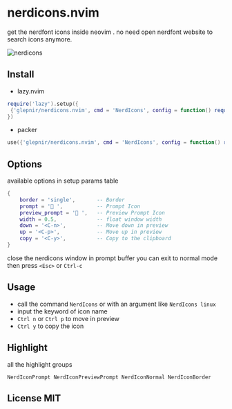 # nerdicons.nvim
get the nerdfont icons inside neovim . no need open nerdfont website to search icons anymore.

![nerdicons](https://user-images.githubusercontent.com/41671631/223701949-88c95719-8371-4572-8573-987e6c17c373.gif)

## Install

- lazy.nvim

```lua
require('lazy').setup({
 {'glepnir/nerdicons.nvim', cmd = 'NerdIcons', config = function() require('nerdicons').setup({}) end}
})
```

- packer

```lua
use({'glepnir/nerdicons.nvim', cmd = 'NerdIcons', config = function() require('nerdicons').setup({}) end})
```

## Options

available options in setup params table

```lua
{
    border = 'single',       -- Border
    prompt = '󰨭 ',           -- Prompt Icon
    preview_prompt = ' ',   -- Preview Prompt Icon
    width = 0.5,             -- float window width
    down = '<C-n>',          -- Move down in preview
    up = '<C-p>',            -- Move up in preview
    copy = '<C-y>',          -- Copy to the clipboard
}
```

close the nerdicons window in prompt buffer you can exit to normal mode then press `<Esc>` or
`Ctrl-c`

## Usage

- call the command `NerdIcons` or with an argument like `NerdIcons linux`
- input the keyword of icon name
- `Ctrl n` or `Ctrl p` to move in preview
- `Ctrl y` to copy the icon

## Highlight

all the highlight groups

```
NerdIconPrompt NerdIconPreviewPrompt NerdIconNormal NerdIconBorder
```


## License MIT
